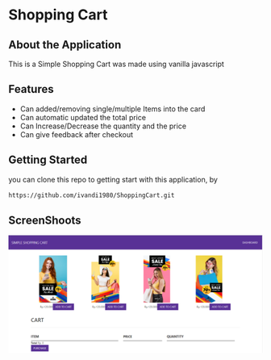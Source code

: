 # Shopping Cart

## About the Application
This is a Simple Shopping Cart was made using vanilla javascript

## Features
* Can added/removing single/multiple Items into the card
* Can automatic updated the total price
* Can Increase/Decrease the quantity and the price
* Can give feedback after checkout

## Getting Started
you can clone this repo to getting start with this application, by 
```bash
https://github.com/ivandi1980/ShoppingCart.git
```
## ScreenShoots
![Dashboard](assets/images/dashboard.png "This is the dashboard")